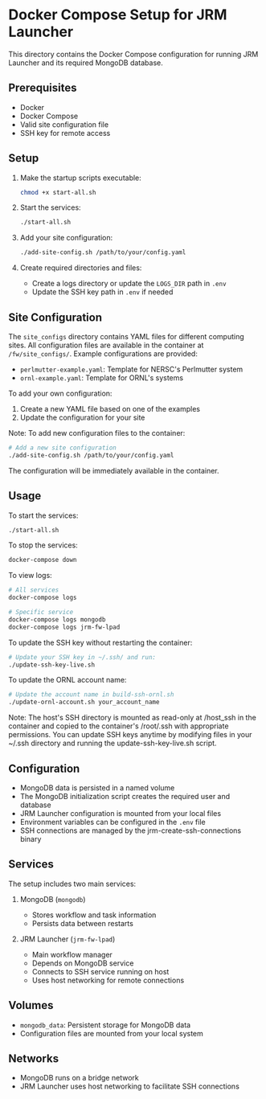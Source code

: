 # Docker Compose Setup for JRM Launcher

This directory contains the Docker Compose configuration for running JRM Launcher and its required MongoDB database.

## Prerequisites

- Docker
- Docker Compose
- Valid site configuration file
- SSH key for remote access

## Setup

1. Make the startup scripts executable:
   ```bash
   chmod +x start-all.sh
   ```

2. Start the services:
   ```bash
   ./start-all.sh
   ```

3. Add your site configuration:
   ```bash
   ./add-site-config.sh /path/to/your/config.yaml
   ```

4. Create required directories and files:
   - Create a logs directory or update the `LOGS_DIR` path in `.env`
   - Update the SSH key path in `.env` if needed

## Site Configuration

The `site_configs` directory contains YAML files for different computing sites. All configuration files
are available in the container at `/fw/site_configs/`. Example configurations are provided:

- `perlmutter-example.yaml`: Template for NERSC's Perlmutter system
- `ornl-example.yaml`: Template for ORNL's systems

To add your own configuration:

1. Create a new YAML file based on one of the examples
2. Update the configuration for your site

Note: To add new configuration files to the container:
```bash
# Add a new site configuration
./add-site-config.sh /path/to/your/config.yaml
```
The configuration will be immediately available in the container.

## Usage

To start the services:

```bash
./start-all.sh
```

To stop the services:

```bash
docker-compose down
```

To view logs:

```bash
# All services
docker-compose logs

# Specific service
docker-compose logs mongodb
docker-compose logs jrm-fw-lpad
```

To update the SSH key without restarting the container:

```bash
# Update your SSH key in ~/.ssh/ and run:
./update-ssh-key-live.sh
```

To update the ORNL account name:

```bash
# Update the account name in build-ssh-ornl.sh
./update-ornl-account.sh your_account_name
```

Note: The host's SSH directory is mounted as read-only at /host_ssh in the container
and copied to the container's /root/.ssh with appropriate permissions. You can
update SSH keys anytime by modifying files in your ~/.ssh directory and running
the update-ssh-key-live.sh script.

## Configuration

- MongoDB data is persisted in a named volume
- The MongoDB initialization script creates the required user and database
- JRM Launcher configuration is mounted from your local files
- Environment variables can be configured in the `.env` file
- SSH connections are managed by the jrm-create-ssh-connections binary

## Services

The setup includes two main services:

1. MongoDB (`mongodb`)
   - Stores workflow and task information
   - Persists data between restarts

2. JRM Launcher (`jrm-fw-lpad`)
   - Main workflow manager
   - Depends on MongoDB service
   - Connects to SSH service running on host
   - Uses host networking for remote connections

## Volumes

- `mongodb_data`: Persistent storage for MongoDB data
- Configuration files are mounted from your local system

## Networks

- MongoDB runs on a bridge network
- JRM Launcher uses host networking to facilitate SSH connections 